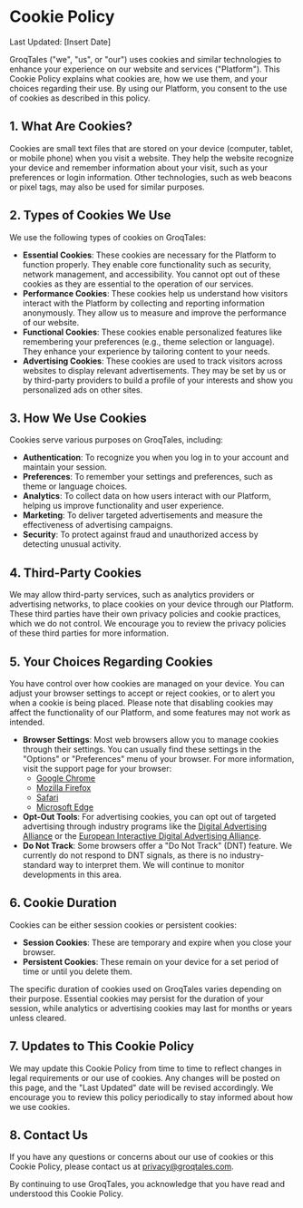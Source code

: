 # Cookie Policy

Last Updated: [Insert Date]

GroqTales ("we", "us", or "our") uses cookies and similar technologies to enhance your experience on
our website and services ("Platform"). This Cookie Policy explains what cookies are, how we use
them, and your choices regarding their use. By using our Platform, you consent to the use of cookies
as described in this policy.

## 1. What Are Cookies?

Cookies are small text files that are stored on your device (computer, tablet, or mobile phone) when
you visit a website. They help the website recognize your device and remember information about your
visit, such as your preferences or login information. Other technologies, such as web beacons or
pixel tags, may also be used for similar purposes.

## 2. Types of Cookies We Use

We use the following types of cookies on GroqTales:

- **Essential Cookies**: These cookies are necessary for the Platform to function properly. They
  enable core functionality such as security, network management, and accessibility. You cannot opt
  out of these cookies as they are essential to the operation of our services.
- **Performance Cookies**: These cookies help us understand how visitors interact with the Platform
  by collecting and reporting information anonymously. They allow us to measure and improve the
  performance of our website.
- **Functional Cookies**: These cookies enable personalized features like remembering your
  preferences (e.g., theme selection or language). They enhance your experience by tailoring content
  to your needs.
- **Advertising Cookies**: These cookies are used to track visitors across websites to display
  relevant advertisements. They may be set by us or by third-party providers to build a profile of
  your interests and show you personalized ads on other sites.

## 3. How We Use Cookies

Cookies serve various purposes on GroqTales, including:

- **Authentication**: To recognize you when you log in to your account and maintain your session.
- **Preferences**: To remember your settings and preferences, such as theme or language choices.
- **Analytics**: To collect data on how users interact with our Platform, helping us improve
  functionality and user experience.
- **Marketing**: To deliver targeted advertisements and measure the effectiveness of advertising
  campaigns.
- **Security**: To protect against fraud and unauthorized access by detecting unusual activity.

## 4. Third-Party Cookies

We may allow third-party services, such as analytics providers or advertising networks, to place
cookies on your device through our Platform. These third parties have their own privacy policies and
cookie practices, which we do not control. We encourage you to review the privacy policies of these
third parties for more information.

## 5. Your Choices Regarding Cookies

You have control over how cookies are managed on your device. You can adjust your browser settings
to accept or reject cookies, or to alert you when a cookie is being placed. Please note that
disabling cookies may affect the functionality of our Platform, and some features may not work as
intended.

- **Browser Settings**: Most web browsers allow you to manage cookies through their settings. You
  can usually find these settings in the "Options" or "Preferences" menu of your browser. For more
  information, visit the support page for your browser:
  - [Google Chrome](https://support.google.com/chrome/answer/95647)
  - [Mozilla Firefox](https://support.mozilla.org/en-US/kb/enable-and-disable-cookies-website-preferences)
  - [Safari](https://support.apple.com/guide/safari/manage-cookies-and-website-data-sfri11471/mac)
  - [Microsoft Edge](https://support.microsoft.com/en-us/microsoft-edge/delete-cookies-in-microsoft-edge-63947406-40ac-c3b8-57b9-2a946a29ae09)
- **Opt-Out Tools**: For advertising cookies, you can opt out of targeted advertising through
  industry programs like the [Digital Advertising Alliance](http://www.aboutads.info/choices/) or
  the [European Interactive Digital Advertising Alliance](http://www.youronlinechoices.eu/).
- **Do Not Track**: Some browsers offer a "Do Not Track" (DNT) feature. We currently do not respond
  to DNT signals, as there is no industry-standard way to interpret them. We will continue to
  monitor developments in this area.

## 6. Cookie Duration

Cookies can be either session cookies or persistent cookies:

- **Session Cookies**: These are temporary and expire when you close your browser.
- **Persistent Cookies**: These remain on your device for a set period of time or until you delete
  them.

The specific duration of cookies used on GroqTales varies depending on their purpose. Essential
cookies may persist for the duration of your session, while analytics or advertising cookies may
last for months or years unless cleared.

## 7. Updates to This Cookie Policy

We may update this Cookie Policy from time to time to reflect changes in legal requirements or our
use of cookies. Any changes will be posted on this page, and the "Last Updated" date will be revised
accordingly. We encourage you to review this policy periodically to stay informed about how we use
cookies.

## 8. Contact Us

If you have any questions or concerns about our use of cookies or this Cookie Policy, please contact
us at [privacy@groqtales.com](mailto:privacy@groqtales.com).

By continuing to use GroqTales, you acknowledge that you have read and understood this Cookie
Policy.

